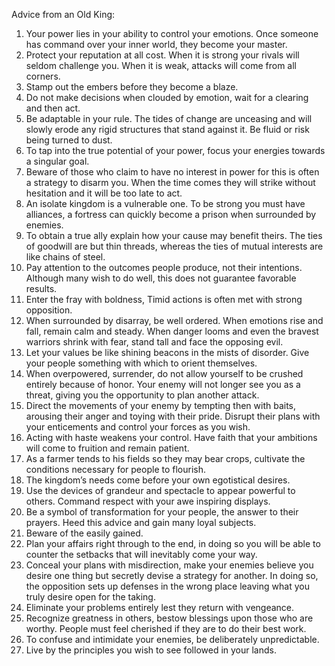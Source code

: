 Advice from an Old King: 

1. Your power lies in your ability to control your emotions. Once someone has command over your inner world, they become your master.
2. Protect your reputation at all cost. When it is strong your rivals will seldom challenge you. When it is weak, attacks will come from all corners. 
3. Stamp out the embers before they become a blaze. 
4. Do not make decisions when clouded by emotion, wait for a clearing and then act. 
5. Be adaptable in your rule. The tides of change are unceasing and will slowly erode any rigid structures that stand against it. Be fluid or risk being turned to dust. 
6. To tap into the true potential of your power, focus your energies towards a singular goal. 
7. Beware of those who claim to have no interest in power for this is often a strategy to disarm you. When the time comes they will strike without hesitation and it will be too late to act. 
8. An isolate kingdom is a vulnerable one. To be strong you must have alliances, a fortress can quickly become a prison when surrounded by enemies. 
9. To obtain a true ally explain how your cause may benefit theirs. The ties of goodwill are but thin threads, whereas the ties of mutual interests are like chains of steel.  
10. Pay attention to the outcomes people produce, not their intentions. Although many wish to do well, this does not guarantee favorable results. 
11. Enter the fray with boldness, Timid actions is often met with strong opposition. 
12. When surrounded by disarray, be well ordered. When emotions rise and fall, remain calm and steady. When danger looms and even the bravest warriors shrink with fear, stand tall and face the opposing evil. 
13. Let your values be like shining beacons in the mists of disorder. Give your people something with which to orient themselves. 
14. When overpowered, surrender, do not allow yourself to be crushed entirely because of honor. Your enemy will not longer see you as a threat, giving you the opportunity to plan another attack. 
15.  Direct the movements of your enemy by tempting then with baits, arousing their anger and toying with their pride. Disrupt their plans with your enticements and control your forces as you wish. 
16. Acting with haste weakens your control. Have faith that your ambitions will come to fruition and remain patient. 
17. As a farmer tends to his fields so they may bear crops, cultivate the conditions necessary for people to flourish. 
18. The kingdom’s needs come before your own egotistical desires. 
19. Use the devices of grandeur and spectacle to appear powerful to others. Command respect with your awe inspiring displays. 
20. Be a symbol of transformation for your people, the answer to their prayers. Heed this advice and gain many loyal subjects. 
21. Beware of the easily gained. 
22. Plan your affairs right through to the end, in doing so you will be able to counter the setbacks that will inevitably come your way. 
23.  Conceal your plans with misdirection, make your enemies believe you desire one thing but secretly devise a strategy for another. In doing so, the opposition sets up defenses in the wrong place leaving what you truly desire open for the taking. 
24. Eliminate your problems entirely lest they return with vengeance. 
25. Recognize greatness in others, bestow blessings upon those who are worthy. People must feel cherished if they are to do their best work. 
26. To confuse and intimidate your enemies, be deliberately unpredictable. 
27. Live by the principles you wish to see followed in your lands. 